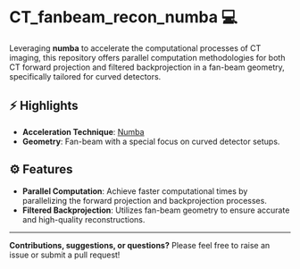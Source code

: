 # CT_fanbeam_recon_numba :computer:

Leveraging **numba** to accelerate the computational processes of CT imaging, this repository offers parallel computation methodologies for both CT forward projection and filtered backprojection in a fan-beam geometry, specifically tailored for curved detectors.

## :zap: Highlights

- **Acceleration Technique**: [Numba](https://numba.pydata.org/)
- **Geometry**: Fan-beam with a special focus on curved detector setups.

## :gear: Features

- **Parallel Computation**: Achieve faster computational times by parallelizing the forward projection and backprojection processes.
- **Filtered Backprojection**: Utilizes fan-beam geometry to ensure accurate and high-quality reconstructions.

---

**Contributions, suggestions, or questions?** Please feel free to raise an issue or submit a pull request!

